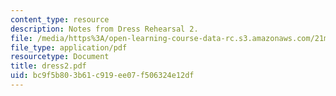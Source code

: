 ```yaml
---
content_type: resource
description: Notes from Dress Rehearsal 2.
file: /media/https%3A/open-learning-course-data-rc.s3.amazonaws.com/21m-873-theater-arts-topics-suburbia-january-iap-2008/bc9f5b803b61c919ee07f506324e12df_dress2.pdf
file_type: application/pdf
resourcetype: Document
title: dress2.pdf
uid: bc9f5b80-3b61-c919-ee07-f506324e12df
---
```

